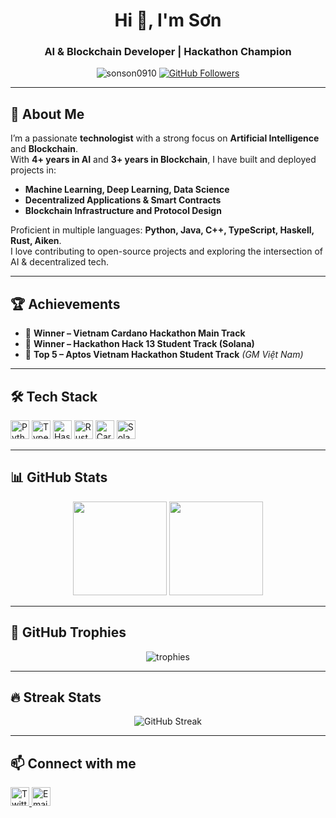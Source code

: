 <!-- GitHub Profile README -->
<h1 align="center">Hi 👋, I'm Sơn</h1>
<h3 align="center">AI & Blockchain Developer | Hackathon Champion</h3>

<p align="center">
  <img src="https://komarev.com/ghpvc/?username=sonson0910&label=Profile%20Views&color=0e75b6&style=flat" alt="sonson0910" />
  <a href="https://github.com/sonson0910?tab=followers">
    <img src="https://img.shields.io/github/followers/sonson0910?label=Followers&style=social" alt="GitHub Followers" />
  </a>
</p>

---

## 🚀 About Me

I’m a passionate **technologist** with a strong focus on **Artificial Intelligence** and **Blockchain**.  
With **4+ years in AI** and **3+ years in Blockchain**, I have built and deployed projects in:

- **Machine Learning, Deep Learning, Data Science**
- **Decentralized Applications & Smart Contracts**
- **Blockchain Infrastructure and Protocol Design**

Proficient in multiple languages: **Python, Java, C++, TypeScript, Haskell, Rust, Aiken**.  
I love contributing to open-source projects and exploring the intersection of AI & decentralized tech.

---

## 🏆 Achievements

- 🥇 **Winner – Vietnam Cardano Hackathon Main Track**
- 🥇 **Winner – Hackathon Hack 13 Student Track (Solana)**
- 🏅 **Top 5 – Aptos Vietnam Hackathon Student Track** *(GM Việt Nam)*

---

## 🛠 Tech Stack

<p align="left">
  <img height="30" src="https://cdn.simpleicons.org/python" alt="Python" />
  <img height="30" src="https://cdn.simpleicons.org/typescript" alt="TypeScript" />
  <img height="30" src="https://cdn.simpleicons.org/haskell" alt="Haskell" />
  <img height="30" src="https://cdn.simpleicons.org/rust" alt="Rust" />
  <img height="30" src="https://cdn.simpleicons.org/cardano" alt="Cardano" />
  <img height="30" src="https://cdn.simpleicons.org/solana" alt="Solana" />
</p>

---

## 📊 GitHub Stats

<p align="center">
  <img src="https://github-readme-stats.vercel.app/api?username=sonson0910&show_icons=true&theme=radical" height="150"/>
  <img src="https://github-readme-stats.vercel.app/api/top-langs/?username=sonson0910&layout=compact&theme=radical" height="150"/>
</p>

---

## 🏅 GitHub Trophies

<p align="center">
  <img src="https://github-profile-trophy.vercel.app/?username=sonson0910&theme=radical&no-frame=true&row=1&column=6" alt="trophies"/>
</p>

---

## 🔥 Streak Stats

<p align="center">
  <img src="https://streak-stats.demolab.com?user=sonson0910&theme=radical&hide_border=true" alt="GitHub Streak"/>
</p>

---

## 📫 Connect with me

<p align="left">
  <a href="[https://x.com/sonsonux]" target="_blank">
    <img src="https://cdn.simpleicons.org/x/000000" height="30" alt="Twitter"/>
  </a>
  <a href="mailto:sonlearn155@gmail.com">
    <img src="https://cdn.simpleicons.org/gmail/EA4335" height="30" alt="Email"/>
  </a>
</p>
